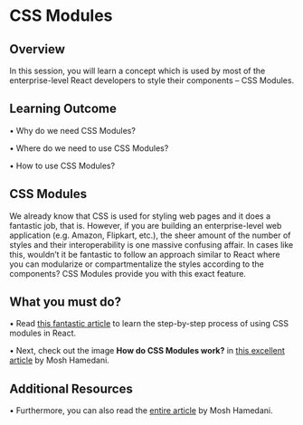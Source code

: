 ﻿# **CSS Modules**

## Overview

In this session, you will learn a concept which is used by most of the enterprise-level React developers to style their components – CSS Modules.

## Learning Outcome

•	Why do we need CSS Modules?

•	Where do we need to use CSS Modules?

•	How to use CSS Modules?

## CSS Modules

We already know that CSS is used for styling web pages and it does a fantastic job, that is. However, if you are building an enterprise-level web application (e.g. Amazon, Flipkart, etc.), the sheer amount of the number of styles and their interoperability is one massive confusing affair. In cases like this, wouldn’t it be fantastic to follow an approach similar to React where you can modularize or compartmentalize the styles according to the components? CSS Modules provide you with this exact feature.

## What you must do?

•	Read [this fantastic article](https://blog.pusher.com/css-modules-react/) to learn the step-by-step process of using CSS modules in React.

•	Next, check out the image **How do CSS Modules work?** in [this excellent article](https://programmingwithmosh.com/react/css-modules-react/) by Mosh Hamedani.

## Additional Resources

•	Furthermore, you can also read the [entire article](https://programmingwithmosh.com/react/css-modules-react/) by Mosh Hamedani.


